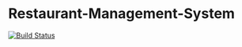 # Restaurant-Management-System

[![Build Status](https://travis-ci.com/M7moudHussein/Restaurant-Management-System.svg?branch=master)](https://travis-ci.com/M7moudHussein/Restaurant-Management-System)

